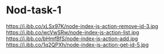 # Nod-task-1
https://i.ibb.co/xLSx97K/node-index-js-action-remove-id-3.jpg
https://i.ibb.co/wcVwSRw/node-index-js-action-list.jpg
https://i.ibb.co/bHmfBfS/node-index-js-action-add.jpg
https://i.ibb.co/1q2QPXh/node-index-js-action-get-id-5.jpg